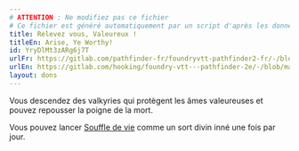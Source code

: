 ```yaml
---
# ATTENTION : Ne modifiez pas ce fichier
# Ce fichier est généré automatiquement par un script d'après les données du module Foundry VTT officiel et de sa traduction
title: Relevez vous, Valeureux !
titleEn: Arise, Ye Worthy!
id: YryDlMt3zARg6j7T
urlFr: https://gitlab.com/pathfinder-fr/foundryvtt-pathfinder2-fr/-/blob/master/data/feats/YryDlMt3zARg6j7T.htm
urlEn: https://gitlab.com/hooking/foundry-vtt---pathfinder-2e/-/blob/master/packs/data/feats.db/arise,-ye-worthy.json
layout: dons
---
```

Vous descendez des valkyries qui protègent les âmes valeureuses et pouvez repousser la poigne de la mort.

Vous pouvez lancer [Souffle de vie](../sorts/souffle-de-vie.md) comme un sort divin inné une fois par jour.
